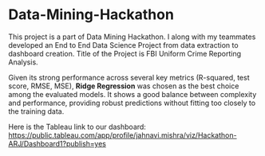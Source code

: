 # Data-Mining-Hackathon

This project is a part of Data Mining Hackathon. I along with my teammates developed an End to End Data Science Project from data extraction to dashboard creation.
Title of the Project is FBI Uniform Crime Reporting Analysis.

Given its strong performance across several key metrics (R-squared, test score, RMSE, MSE), **Ridge Regression** was chosen as the best choice among the evaluated models. It shows a good balance between complexity and performance, providing robust predictions without fitting too closely to the training data.

Here is the Tableau link to our dashboard: https://public.tableau.com/app/profile/jahnavi.mishra/viz/Hackathon-ARJ/Dashboard1?publish=yes
